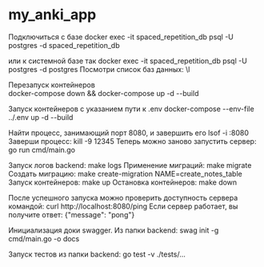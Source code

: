 # my_anki_app
Подключиться с базе
docker exec -it spaced_repetition_db psql -U postgres -d spaced_repetition_db

или к системной базе так
docker exec -it spaced_repetition_db psql -U postgres -d postgres
Посмотри список баз данных:
\l

Перезапуск контейнеров  
docker-compose down && docker-compose up -d --build

Запуск контейнеров с указанием пути к .env
docker-compose --env-file ../.env up -d --build


Найти процесс, занимающий порт 8080, и завершить его
lsof -i :8080
Заверши процесс:
kill -9 12345
Теперь можно заново запустить сервер:
go run cmd/main.go

Запуск логов backend:
make logs
Применение миграций:
make migrate
Создать миграцию:
make create-migration NAME=create_notes_table
Запуск контейнеров:
make up
Остановка контейнеров:
make down

После успешного запуска можно проверить доступность сервера командой:
curl http://localhost:8080/ping
Если сервер работает, вы получите ответ:
{"message": "pong"}

Инициализация доки swagger. Из папки backend:
swag init -g cmd/main.go -o docs

Запуск тестов из папки backend:
go test -v ./tests/...


